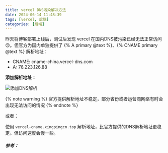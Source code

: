 ```yaml
---
title: vercel DNS污染解决方法
date: 2024-06-14 11:48:39
tags: [vercel, 后端]
categories: [后端]
---
```

昨天将博客部署上线后，测试后发现 vercel 在国内DNS被污染已经无法正常访问😒。但官方为国内单独提供了 {% A primary @text %}、{% CNAME primary @text %}
解析地址：

- CNAME: cname-china.vercel-dns.com
- A: 76.223.126.88

**添加解析地址：**

![添加DNS解析](https://img.zphl.top/blog/articleImg/1.png)

{% note warning %}
官方提供解析地址不稳定，部分省份或者运营商网络有时会出现无法访问的情况
{% endnote %}

或者：

使用 `vercel-cname.xingpingcn.top` 解析地址，比官方提供的DNS解析地址更稳定。但访问速度会慢一些。

##### 参考：
[^1]:https://xiaolan.vercel.app/articles/%E8%A7%A3%E5%86%B3vercel%E5%9B%BD%E5%86%85%E8%A2%AB%E5%A2%99%E9%97%AE%E9%A2%98.html
[^2]:https://github.com/xingpingcn/enhanced-FaaS-in-China